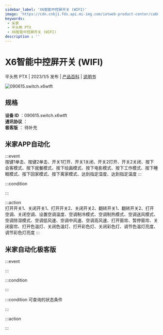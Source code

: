 ```yaml
---
sidebar_label: 'X6智能中控屏开关 (WIFI)'
image: 'https://cdn.cnbj1.fds.api.mi-img.com/iotweb-product-center/ca6829449ea4b59ca2ba6fe404e5178d_1672219490427.png?GalaxyAccessKeyId=AKVGLQWBOVIRQ3XLEW&Expires=9223372036854775807&Signature=hpoPJdNegdK9jIhkpg/Q5lQyXvs='
keywords: 
 - 米家
 - 平头熊 PTX
 - X6智能中控屏开关 (WIFI)
description : ''
---
```

# X6智能中控屏开关 (WIFI)

平头熊 PTX | 2023/1/5 发布 | [产品百科](https://home.mi.com/webapp/content/baike/product/index.html?model=090615.switch.x6wtft/) | [说明书](https://home.mi.com/views/introduction.html?model=090615.switch.x6wtft&region=cn)

![090615.switch.x6wtft](https://cdn.cnbj1.fds.api.mi-img.com/iotweb-product-center/ca6829449ea4b59ca2ba6fe404e5178d_1672219490427.png?GalaxyAccessKeyId=AKVGLQWBOVIRQ3XLEW&Expires=9223372036854775807&Signature=hpoPJdNegdK9jIhkpg/Q5lQyXvs=)

## 规格  
> 
**设备 ID** ：090615.switch.x6wtft  
**通讯协议** ：  
**极客版**  ： 待补充 


## 米家APP自动化  

:::event  
按键1单击、按键2单击、开关1打开、开关1关闭、开关2打开、开关2关闭、按下会客模式、按下就餐模式、按下绘画模式、按下电影模式、按下工作模式、按下睡眠模式、按下回家模式、按下离家模式、达到指定湿度、达到指定温度
:::

:::condition  

:::

:::action   
打开开关1、关闭开关1、打开开关2、关闭开关2、翻转开关1、翻转开关2、打开空调、关闭空调、设置空调温度、空调制冷模式、空调制热模式、空调送风模式、空调除湿模式、空调低风速、空调中风速、空调高风速、打开窗帘、暂停窗帘、关闭窗帘、打开色温灯、关闭色温灯、打开彩色灯、关闭彩色灯、调节色温灯亮度、调节彩色灯亮度
:::

## 米家自动化极客版  

:::event  

:::

:::condition  

:::

:::condition 可查询的状态条件  

:::

:::action  

:::

        
